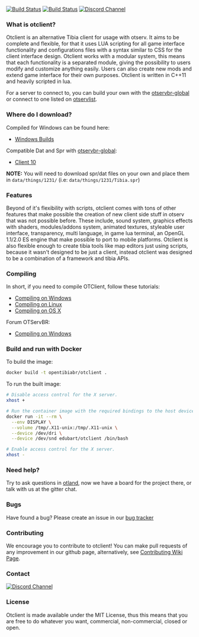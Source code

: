 [![Build Status](https://ci.appveyor.com/api/projects/status/github/opentibiabr/otclient?branch=develop&passingText=develop%20-%20OK&svg=true)](https://ci.appveyor.com/project/opentibiabr/otclient)
[![Build Status](https://secure.travis-ci.org/opentibiabr/otclient.svg?branch=develop)](http://travis-ci.org/opentibiabr/otclient)
[![Discord Channel](https://img.shields.io/discord/528117503952551936.svg?label=discord)](https://discord.gg/3NxYnyV)

### What is otclient?

Otclient is an alternative Tibia client for usage with otserv. It aims to be complete and flexible,
for that it uses LUA scripting for all game interface functionality and configurations files with a syntax
similar to CSS for the client interface design. Otclient works with a modular system, this means
that each functionality is a separated module, giving the possibility to users modify and customize
anything easily. Users can also create new mods and extend game interface for their own purposes.
Otclient is written in C++11 and heavily scripted in lua.

For a server to connect to, you can build your own with the [otservbr-global](https://github.com/opentibiabr/otservbr-global)
or connect to one listed on [otservlist](https://otservlist.org/).

### Where do I download?

Compiled for Windows can be found here:
* [Windows Builds](https://ci.appveyor.com/project/opentibiabr/otclient)

Compatible Dat and Spr with [otservbr-global](https://github.com/opentibiabr/otservbr-global):
* [Client 10](https://github.com/opentibiabr/tools/blob/master/Tibia%20Client%2010.rar)


**NOTE:** You will need to download spr/dat files on your own and place them in `data/things/1231/` (i.e: `data/things/1231/Tibia.spr`)

### Features

Beyond of it's flexibility with scripts, otclient comes with tons of other features that make possible
the creation of new client side stuff in otserv that was not possible before. These include,
sound system, graphics effects with shaders, modules/addons system, animated textures,
styleable user interface, transparency, multi language, in game lua terminal, an OpenGL 1.1/2.0 ES engine that make possible
to port to mobile platforms. Otclient is also flexible enough to
create tibia tools like map editors just using scripts, because it wasn't designed to be just a
client, instead otclient was designed to be a combination of a framework and tibia APIs.

### Compiling

In short, if you need to compile OTClient, follow these tutorials:
* [Compiling on Windows](https://github.com/edubart/otclient/wiki/Compiling-on-Windows)
* [Compiling on Linux](https://github.com/edubart/otclient/wiki/Compiling-on-Linux)
* [Compiling on OS X](https://github.com/edubart/otclient/wiki/Compiling-on-Mac-OS-X)

Forum OTServBR:
* [Compiling on Windows](https://forums.otserv.com.br/index.php?/forums/topic/169297-windowsvc2019-compilando-sources-otclient-vcpkg/)

### Build and run with Docker

To build the image:

```sh
docker build -t opentibiabr/otclient .
```

To run the built image:

```sh
# Disable access control for the X server.
xhost +

# Run the container image with the required bindings to the host devices and volumes.
docker run -it --rm \
  --env DISPLAY \
  --volume /tmp/.X11-unix:/tmp/.X11-unix \
  --device /dev/dri \
  --device /dev/snd edubart/otclient /bin/bash

# Enable access control for the X server.
xhost -
```

### Need help?

Try to ask questions in [otland](http://otland.net/f494/), now we have a board for the project there,
or talk with us at the gitter chat.

### Bugs

Have found a bug? Please create an issue in our [bug tracker](https://github.com/opentibiabr/otclient/issues)

### Contributing

We encourage you to contribute to otclient! You can make pull requests of any improvement in our github page, alternatively, see [Contributing Wiki Page](https://github.com/opentibiabr/otclient/wiki/Contributing).

### Contact

[![Discord Channel](https://img.shields.io/discord/528117503952551936.svg?label=discord)](https://discord.gg/3NxYnyV)

### License

Otclient is made available under the MIT License, thus this means that you are free
to do whatever you want, commercial, non-commercial, closed or open.
